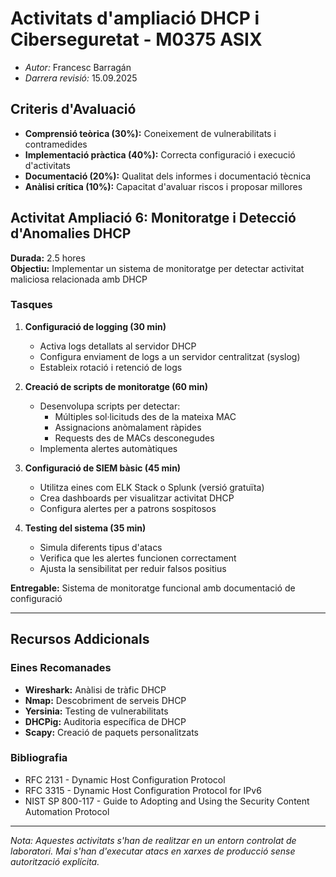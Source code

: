 # Activitats d'ampliació DHCP i Ciberseguretat - M0375 ASIX

* *Autor:* Francesc Barragán
* *Darrera revisió:* 15.09.2025

## Criteris d'Avaluació

- **Comprensió teòrica (30%):** Coneixement de vulnerabilitats i contramedides
- **Implementació pràctica (40%):** Correcta configuració i execució d'activitats
- **Documentació (20%):** Qualitat dels informes i documentació tècnica
- **Anàlisi crítica (10%):** Capacitat d'avaluar riscos i proposar millores

## Activitat Ampliació 6: Monitoratge i Detecció d'Anomalies DHCP

**Durada:** 2.5 hores  
**Objectiu:** Implementar un sistema de monitoratge per detectar activitat maliciosa relacionada amb DHCP

### Tasques

1. **Configuració de logging (30 min)**
   - Activa logs detallats al servidor DHCP
   - Configura enviament de logs a un servidor centralitzat (syslog)
   - Estableix rotació i retenció de logs

2. **Creació de scripts de monitoratge (60 min)**
   - Desenvolupa scripts per detectar:
     - Múltiples sol·licituds des de la mateixa MAC
     - Assignacions anòmalament ràpides
     - Requests des de MACs desconegudes
   - Implementa alertes automàtiques

3. **Configuració de SIEM bàsic (45 min)**
   - Utilitza eines com ELK Stack o Splunk (versió gratuïta)
   - Crea dashboards per visualitzar activitat DHCP
   - Configura alertes per a patrons sospitosos

4. **Testing del sistema (35 min)**
   - Simula diferents tipus d'atacs
   - Verifica que les alertes funcionen correctament
   - Ajusta la sensibilitat per reduir falsos positius

**Entregable:** Sistema de monitoratge funcional amb documentació de configuració

---

## Recursos Addicionals

### Eines Recomanades

- **Wireshark:** Anàlisi de tràfic DHCP
- **Nmap:** Descobriment de serveis DHCP
- **Yersinia:** Testing de vulnerabilitats
- **DHCPig:** Auditoria específica de DHCP
- **Scapy:** Creació de paquets personalitzats

### Bibliografia

- RFC 2131 - Dynamic Host Configuration Protocol
- RFC 3315 - Dynamic Host Configuration Protocol for IPv6
- NIST SP 800-117 - Guide to Adopting and Using the Security Content Automation Protocol

---

*Nota: Aquestes activitats s'han de realitzar en un entorn controlat de laboratori. Mai s'han d'executar atacs en xarxes de producció sense autorització explícita.*
